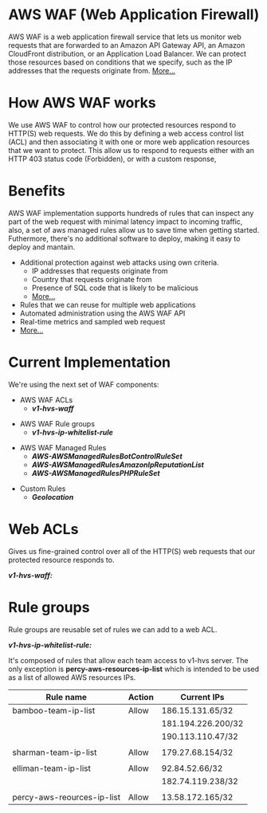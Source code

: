# AWS WAF (Web Application Firewall)

AWS WAF is a web application firewall service that lets us monitor web requests that are forwarded to an Amazon API Gateway API, an Amazon CloudFront distribution, or an Application Load Balancer. We can protect those resources based on conditions that we specify, such as the IP addresses that the requests originate from. [More...](https://docs.aws.amazon.com/waf/latest/developerguide/waf-chapter.html)

# How AWS WAF works

We use AWS WAF to control how our protected resources respond to HTTP(S) web requests. We do this by defining a web access control list (ACL) and then associating it with one or more web application resources that we want to protect. This allow us to respond to requests either with an HTTP 403 status code (Forbidden), or with a custom response,

# Benefits 

AWS WAF implementation supports hundreds of rules that can inspect any part of the web request with minimal latency impact to incoming traffic, also, a set of aws managed rules allow us to save time when getting started. Futhermore, there's no additional software to deploy, making it easy to deploy and mantain.

- Additional protection against web attacks using own criteria.
    - IP addresses that requests originate from
    - Country that requests originate from
    - Presence of SQL code that is likely to be malicious 
    - [More...](https://docs.aws.amazon.com/waf/latest/developerguide/waf-intro.html#:~:text=Additional%20protection%20against%20web%20attacks)
- Rules that we can reuse for multiple web applications
- Automated administration using the AWS WAF API
- Real-time metrics and sampled web request
- [More...](https://docs.aws.amazon.com/waf/latest/developerguide/waf-intro.html#:~:text=Using%20AWS%20WAF%20has%20several%20benefits%3A)

# Current Implementation

We're using the next set of WAF components:
    
- AWS WAF ACLs
    - ***v1-hvs-waff*** 
>
- AWS WAF Rule groups
    - ***v1-hvs-ip-whitelist-rule***
>
- AWS WAF Managed Rules
    - ***AWS-AWSManagedRulesBotControlRuleSet***
    - ***AWS-AWSManagedRulesAmazonIpReputationList***
    - ***AWS-AWSManagedRulesPHPRuleSet***
>
- Custom Rules
    - ***Geolocation***

# Web ACLs

Gives us fine-grained control over all of the HTTP(S) web requests that our protected resource responds to.

***v1-hvs-waff:***

# Rule groups

Rule groups are reusable set of rules we can add to a web ACL.

***v1-hvs-ip-whitelist-rule:***

It's composed of rules that allow each team access to v1-hvs server. The only exception is **percy-aws-resources-ip-list** which is intended to be used as a list of allowed AWS resources IPs.

| Rule name                 | Action     | Current IPs  |
|---                        |---         |---           |
|bamboo-team-ip-list  |Allow |186.15.131.65/32 |
|   |   |181.194.226.200/32 |
|   |   |190.113.110.47/32 |          
|   |   |   |
|sharman-team-ip-list |Allow |179.27.68.154/32 |
|   |   |   |
|elliman-team-ip-list |Allow |92.84.52.66/32 |
|   |   |182.74.119.238/32|
|   |   |   |
|percy-aws-reources-ip-list |Allow |13.58.172.165/32 |

